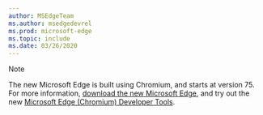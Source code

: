 ```yaml
---
author: MSEdgeTeam
ms.author: msedgedevrel
ms.prod: microsoft-edge
ms.topic: include
ms.date: 03/26/2020
---
```

> [!NOTE]
> The new Microsoft Edge is built using Chromium, and starts at version 75.  For more information, [download the new Microsoft Edge][MicrosoftNewEdge], and try out the new [Microsoft Edge \(Chromium\) Developer Tools][DevtoolsGuideChromium].  

<!-- image links -->  

<!-- links -->  

[DevtoolsGuideChromium]: /microsoft-edge/devtools-guide-chromium "Microsoft Edge (Chromium) Developer Tools"  

[MicrosoftNewEdge]: https://www.microsoft.com/edge "Download New Microsoft Edge Browser"  
